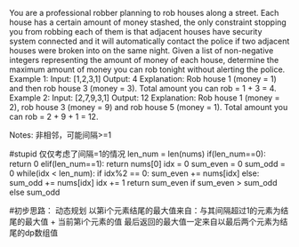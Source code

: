 You are a professional robber planning to rob houses along a street. Each house has a certain amount of money stashed, the only constraint stopping you from robbing each of them is that adjacent houses have security system connected and it will automatically contact the police if two adjacent houses were broken into on the same night.
Given a list of non-negative integers representing the amount of money of each house, determine the maximum amount of money you can rob tonight without alerting the police.
Example 1:
Input: [1,2,3,1]
Output: 4
Explanation: Rob house 1 (money = 1) and then rob house 3 (money = 3).
             Total amount you can rob = 1 + 3 = 4.
Example 2:
Input: [2,7,9,3,1]
Output: 12
Explanation: Rob house 1 (money = 2), rob house 3 (money = 9) and rob house 5 (money = 1).
             Total amount you can rob = 2 + 9 + 1 = 12.


Notes:
非相邻，可能间隔>=1

#stupid 仅仅考虑了间隔=1的情况
        len_num = len(nums)
        if(len_num==0):
            return 0
        elif(len_num==1):
            return nums[0]
        idx = 0
        sum_even = 0
        sum_odd = 0
        while(idx < len_num):
            if idx%2 == 0:
                sum_even += nums[idx]
            else:
                sum_odd += nums[idx]
            idx += 1
        return sum_even if sum_even > sum_odd else sum_odd


#初步思路： 动态规划
以第i个元素结尾的最大值来自：与其间隔超过1的元素为结尾的最大值 + 当前第i个元素的值
最后返回的最大值一定来自以最后两个元素为结尾的dp数组值
